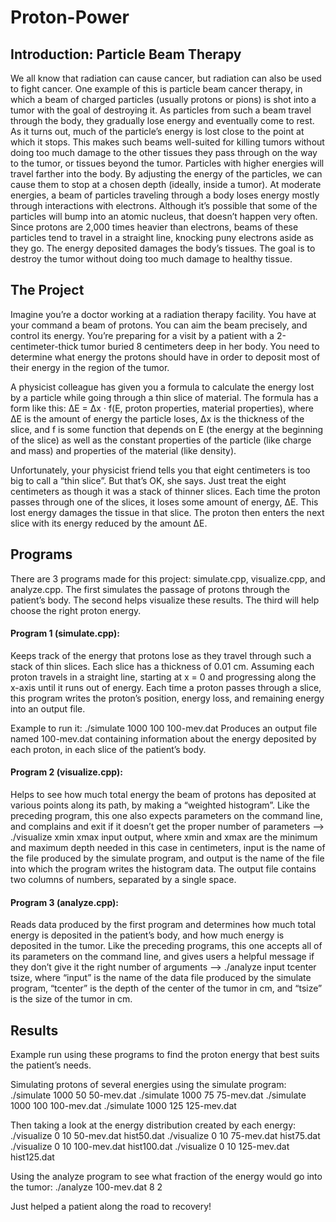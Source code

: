 # Proton-Power


## Introduction: Particle Beam Therapy

We all know that radiation can cause cancer, but radiation can also be used to fight cancer. One example of this is particle beam cancer therapy, in which a beam of charged particles (usually protons or pions) is shot into a tumor with the goal of destroying it.
As particles from such a beam travel through the body, they gradually lose energy and eventually come to rest. As it turns out, much of the particle’s energy is lost close to the point at which it stops. This makes such beams well-suited for killing tumors without doing too much damage to the other tissues they pass through on the way to the tumor, or tissues beyond the tumor.
Particles with higher energies will travel farther into the body. By adjusting the energy of the particles, we can cause them to stop at a chosen depth (ideally, inside a tumor).
At moderate energies, a beam of particles traveling through a body loses energy mostly through interactions with electrons. Although it’s possible that some of the particles will bump into an atomic nucleus, that doesn’t happen very often. Since protons are 2,000 times heavier than electrons, beams of these particles tend to travel in a straight line, knocking puny electrons aside as they go.
The energy deposited damages the body’s tissues. The goal is to destroy the tumor without doing too much damage to healthy tissue.

## The Project
Imagine you’re a doctor working at a radiation therapy facility. You have at your command a beam of protons. You can aim the beam precisely, and control its energy.
You’re preparing for a visit by a patient with a 2-centimeter-thick tumor buried 8 centimeters deep in her body. You need to determine what energy the protons should have in order to deposit most of their energy in the region of the tumor.

A physicist colleague has given you a formula to calculate the energy lost by a particle while going through a thin slice of material. The formula has a form like this:
∆E = ∆x · f(E, proton properties, material properties), where ∆E is the amount of energy the particle loses, ∆x is the thickness of the slice, and f is some function that depends on E (the energy at the beginning of the slice) as well as the constant properties of the particle (like charge and mass) and properties of the material (like density).

Unfortunately, your physicist friend tells you that eight centimeters is too big to call a “thin slice”. But that’s OK, she says. Just treat the eight centimeters as though it was a stack of thinner slices. Each time the proton passes through one of the slices, it loses some amount of energy, ∆E. This lost energy damages the tissue in that slice. The proton then enters the next slice with its energy reduced by the amount ∆E.


## Programs

There are 3 programs made for this project: simulate.cpp, visualize.cpp, and analyze.cpp.
The first simulates the passage of protons through the patient’s body.
The second helps visualize these results.
The third will help choose the right proton energy.

#### Program 1 (simulate.cpp):
Keeps track of the energy that protons lose as they travel through such a stack of thin slices. Each slice has a thickness of 0.01 cm. Assuming each proton travels in a straight line, starting at x = 0 and progressing along the x-axis until it runs out of energy.
Each time a proton passes through a slice, this program writes the proton’s position, energy loss, and remaining energy into an output file.

Example to run it:
./simulate 1000 100 100-mev.dat
Produces an output file named 100-mev.dat containing information about the energy deposited by each proton, in each slice of the patient’s body.


#### Program 2 (visualize.cpp):
Helps to see how much total energy the beam of protons has deposited at various points along its path, by making a “weighted histogram”.
Like the preceding program, this one also expects parameters on the command line, and complains and exit if it doesn’t get the proper number of parameters --> ./visualize xmin xmax input output, where xmin and xmax are the minimum and maximum depth needed in this case in centimeters, input is the name of the file produced by the simulate program, and output is the name of the file into which the program writes the histogram data.
The output file contains two columns of numbers, separated by a single space. 


#### Program 3 (analyze.cpp):
Reads data produced by the first program and determines how much total energy is deposited in the patient’s body, and how much energy is deposited in the tumor.
Like the preceding programs, this one accepts all of its parameters on the command line, and gives users a helpful message if they don’t give it the right number of arguments --> ./analyze input tcenter tsize, where “input” is the name of the data file produced by the simulate program, “tcenter” is the depth of the center of the tumor in cm, and “tsize” is the size of the tumor in cm.



## Results
Example run using these programs to find the proton energy that best suits the patient’s needs.

Simulating protons of several energies using the simulate program:
./simulate 1000  50  50-mev.dat
./simulate 1000  75  75-mev.dat
./simulate 1000 100 100-mev.dat
./simulate 1000 125 125-mev.dat

Then taking a look at the energy distribution created by each energy:
./visualize 0 10  50-mev.dat hist50.dat
./visualize 0 10  75-mev.dat hist75.dat
./visualize 0 10 100-mev.dat hist100.dat
./visualize 0 10 125-mev.dat hist125.dat

Using the analyze program to see what fraction of the energy would go into the tumor:
./analyze 100-mev.dat 8 2

Just helped a patient along the road to recovery!
